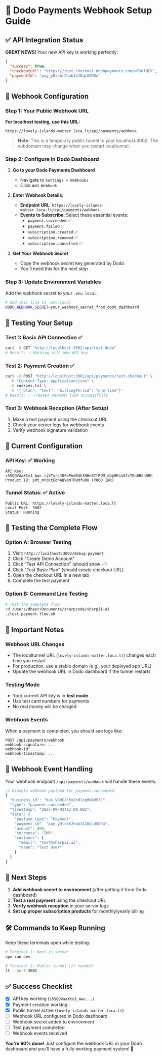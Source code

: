 # 🎯 Dodo Payments Webhook Setup Guide

## ✅ API Integration Status

**GREAT NEWS!** Your new API key is working perfectly:

```json
{
  "success": true,
  "checkoutUrl": "https://test.checkout.dodopayments.com/w7yKlQFk",
  "paymentId": "pay_yDlcbt2habI4JDqLUGDRu"
}
```

## 🔗 Webhook Configuration

### Step 1: Your Public Webhook URL

**For localhost testing, use this URL:**
```
https://lovely-islands-matter.loca.lt/api/payments/webhook
```

> **Note**: This is a temporary public tunnel to your localhost:3002. The subdomain may change when you restart localtunnel.

### Step 2: Configure in Dodo Dashboard

1. **Go to your Dodo Payments Dashboard**
   - Navigate to `Settings > Webhooks`
   - Click `Add Webhook`

2. **Enter Webhook Details:**
   - **Endpoint URL**: `https://lovely-islands-matter.loca.lt/api/payments/webhook`
   - **Events to Subscribe**: Select these essential events:
     - `payment.succeeded` ✅
     - `payment.failed` ✅  
     - `subscription.created` ✅
     - `subscription.renewed` ✅
     - `subscription.cancelled` ✅

3. **Get Your Webhook Secret**
   - Copy the webhook secret key generated by Dodo
   - You'll need this for the next step

### Step 3: Update Environment Variables

Add the webhook secret to your `.env.local`:

```bash
# Add this line to .env.local
DODO_WEBHOOK_SECRET=your_webhook_secret_from_dodo_dashboard
```

## 🧪 Testing Your Setup

### Test 1: Basic API Connection ✅
```bash
curl -X GET "http://localhost:3002/api/test-dodo"
# Result: ✅ Working with new API key
```

### Test 2: Payment Creation ✅
```bash
curl -X POST "http://localhost:3002/api/payments/test-checkout" \
  -H "Content-Type: application/json" \
  -b cookies.txt \
  -d '{"plan": "test", "billingPeriod": "one-time"}'
# Result: ✅ Creates payment link successfully
```

### Test 3: Webhook Reception (After Setup)
1. Make a test payment using the checkout URL
2. Check your server logs for webhook events
3. Verify webhook signature validation

## 🔧 Current Configuration

### API Key: ✅ Working
```
API Key: s5SQQVaaXtx3_Awc.ijVTvrcJUFePnd04k1RBeB7tRQM_qbp0Rsx8fcTRn6RdnRRh
Product ID: pdt_mYcKtEdhWQVomTRUdfu0H (₹800 INR)
```

### Tunnel Status: ✅ Active
```
Public URL: https://lovely-islands-matter.loca.lt
Local Port: 3002
Status: Running
```

## 📱 Testing the Complete Flow

### Option A: Browser Testing
1. Visit: `http://localhost:3002/debug-payment`
2. Click "Create Demo Account"
3. Click "Test API Connection" (should show ✅)
4. Click "Test Basic Plan" (should create checkout URL)
5. Open the checkout URL in a new tab
6. Complete the test payment

### Option B: Command Line Testing
```bash
# Test the complete flow
cd /Users/dheer/Documents/sharpcode/sharpii-ai
./test-payment-flow.sh
```

## 🚨 Important Notes

### Webhook URL Changes
- The localtunnel URL (`lovely-islands-matter.loca.lt`) changes each time you restart
- For production, use a stable domain (e.g., your deployed app URL)
- Update the webhook URL in Dodo dashboard if the tunnel restarts

### Testing Mode
- Your current API key is in **test mode**
- Use test card numbers for payments
- No real money will be charged

### Webhook Events
When a payment is completed, you should see logs like:
```
POST /api/payments/webhook
webhook-signature: ...
webhook-id: ...
webhook-timestamp: ...
```

## 🔄 Webhook Event Handling

Your webhook endpoint `/api/payments/webhook` will handle these events:

```javascript
// Example webhook payload for payment.succeeded
{
  "business_id": "bus_VBHCJCKm2ndJcgMNAHPXC",
  "type": "payment.succeeded",
  "timestamp": "2025-09-03T12:00:00Z",
  "data": {
    "payload_type": "Payment",
    "payment_id": "pay_yDlcbt2habI4JDqLUGDRu",
    "amount": 800,
    "currency": "INR",
    "customer": {
      "email": "test@sharpii.ai",
      "name": "Test User"
    }
  }
}
```

## 🎯 Next Steps

1. **Add webhook secret to environment** (after getting it from Dodo dashboard)
2. **Test a real payment** using the checkout URL
3. **Verify webhook reception** in your server logs
4. **Set up proper subscription products** for monthly/yearly billing

## 🛠️ Commands to Keep Running

Keep these terminals open while testing:

```bash
# Terminal 1: Next.js server
npm run dev

# Terminal 2: Public tunnel (if needed)
lt --port 3002
```

## ✅ Success Checklist

- [x] API key working (`s5SQQVaaXtx3_Awc...`)
- [x] Payment creation working
- [x] Public tunnel active (`lovely-islands-matter.loca.lt`)
- [ ] Webhook URL configured in Dodo dashboard
- [ ] Webhook secret added to environment
- [ ] Test payment completed
- [ ] Webhook events received

**You're 90% done!** Just configure the webhook URL in your Dodo dashboard and you'll have a fully working payment system! 🎉